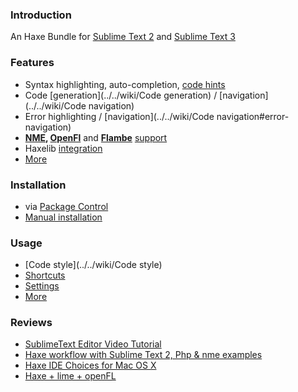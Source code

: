 ### Introduction
An Haxe Bundle for [Sublime Text 2](http://www.sublimetext.com/2) and [Sublime Text 3](http://www.sublimetext.com/3)

### Features

- Syntax highlighting, auto-completion, [code hints](../../wiki/Features#code-hints)
- Code [generation](../../wiki/Code generation) / [navigation](../../wiki/Code navigation)
- Error highlighting / [navigation](../../wiki/Code navigation#error-navigation)
- **[NME](http://www.nme.io/), [OpenFl](https://github.com/openfl/openfl)** and **[Flambe](http://getflambe.com)** [support](../../wiki/Usage#targeting-nmeopenflflambe)
- Haxelib [integration](../../wiki/Features#haxelib-integration)
- [More](../../wiki/Features)

### Installation

- via [Package Control](../../wiki/Installation#sublime-package-control)
- [Manual installation](../../wiki/Installation#manual-installation)

### Usage

- [Code style](../../wiki/Code style) 
- [Shortcuts](../../wiki/Usage#shortcuts)
- [Settings](../../wiki/Usage#settings)
- [More](../../wiki/Usage) 

### Reviews

- [SublimeText Editor Video Tutorial](http://haxe.org/doc/videos/editors/Sublimetext) 
- [Haxe workflow with Sublime Text 2, Php & nme examples](http://www.aymericlamboley.fr/blog/haxe-workflow-with-sublime-text-2-php-and-nme-examples/)
- [Haxe IDE Choices for Mac OS X](http://sambrick.wordpress.com/2012/03/23/haxe-ide-choices-for-mac/)
- [Haxe + lime + openFL](https://medium.com/programming-ideas-tutorial-and-experience/haxe-lime-openfl-ec9c2784aaa8)
